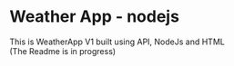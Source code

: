 # Weather App - nodejs
This is WeatherApp V1 built using API, NodeJs and HTML
<br>
(The Readme is in progress)
